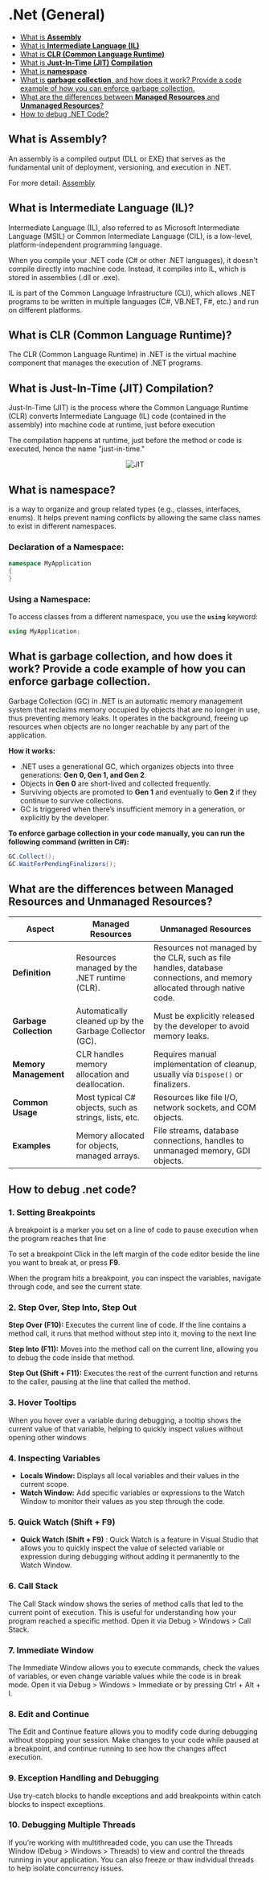 
# .Net (General)


- [What is **Assembly**](#what-is-assembly)
- [What is **Intermediate Language (IL)**](#what-is-intermediate-language-il)
- [What is **CLR (Common Language Runtime)**](#what-is-clr-common-language-runtime)
- [What is **Just-In-Time (JIT) Compilation**](#what-is-just-in-time-jit-compilation)
- [What is **namespace**](#what-is-namespace)
- [What is **garbage collection**, and how does it work? Provide a code example of how you can enforce garbage collection.](#what-is-garbage-collection-and-how-does-it-work-provide-a-code-example-of-how-you-can-enforce-garbage-collection)
- [What are the differences between **Managed Resources** and **Unmanaged Resources**?](#what-are-the-differences-between-managed-resources-and-unmanaged-resources)
- [How to debug .NET Code?](#how-to-debug-net-code)


## What is Assembly?
An assembly is a compiled output (DLL or EXE) that serves as the fundamental unit of deployment, versioning, and execution in .NET.

For more detail: [Assembly](./RelatedDocuments/DotNetGeneral/Assembly.md)

## What is Intermediate Language (IL)?
Intermediate Language (IL), also referred to as Microsoft Intermediate Language (MSIL) or Common Intermediate Language (CIL), is a low-level, platform-independent programming language.

When you compile your .NET code (C# or other .NET languages), it doesn't compile directly into machine code. Instead, it compiles into IL, which is stored in assemblies (.dll or .exe).

IL is part of the Common Language Infrastructure (CLI), which allows .NET programs to be written in multiple languages (C#, VB.NET, F#, etc.) and run on different platforms.

## What is  CLR (Common Language Runtime)?
The CLR (Common Language Runtime) in .NET is the virtual machine component that manages the execution of .NET programs.

## What is Just-In-Time (JIT) Compilation? 
Just-In-Time (JIT) is the process where the Common Language Runtime (CLR) converts Intermediate Language (IL) code (contained in the assembly) into machine code at runtime, just before execution

The compilation happens at runtime, just before the method or code is executed, hence the name "just-in-time."


<p align="center">
    <img src="./RelatedDocuments/DotNetGeneral/Figures/JIT.PNG" alt="JIT">
</p>


## What is namespace?
is a way to organize and group related types (e.g., classes, interfaces, enums). It helps prevent 
naming conflicts by allowing the same class names to exist in different namespaces.

### Declaration of a Namespace:
```csharp
namespace MyApplication
{
}
```
### Using a Namespace:
To access classes from a different namespace, you use the **`using`** keyword:
```csharp
using MyApplication;
```

## What is **garbage collection**, and how does it work? Provide a code example of how you can enforce garbage collection.
Garbage Collection (GC) in .NET is an automatic memory management system that reclaims memory occupied by objects that are no longer in use, thus preventing memory leaks. It operates in the background, freeing up resources when objects are no longer reachable by any part of the application.

**How it works:**

- .NET uses a generational GC, which organizes objects into three generations: **Gen 0, Gen 1, and Gen 2**.  
- Objects in **Gen 0** are short-lived and collected frequently.   
- Surviving objects are promoted to **Gen 1** and eventually to **Gen 2** if they continue to survive collections.  
- GC is triggered when there’s insufficient memory in a generation, or explicitly by the developer.

**To enforce garbage collection in your code manually, you can run the following command (written in C#):**
```csharp
GC.Collect();
GC.WaitForPendingFinalizers();
```


## What are the differences between **Managed Resources** and **Unmanaged Resources**?

| **Aspect**              | **Managed Resources**                            | **Unmanaged Resources**                          |
|-------------------------|--------------------------------------------------|--------------------------------------------------|
| **Definition**          | Resources managed by the .NET runtime (CLR).    | Resources not managed by the CLR, such as file handles, database connections, and memory allocated through native code. |
| **Garbage Collection**  | Automatically cleaned up by the Garbage Collector (GC). | Must be explicitly released by the developer to avoid memory leaks. |
| **Memory Management**   | CLR handles memory allocation and deallocation. | Requires manual implementation of cleanup, usually via `Dispose()` or finalizers. |
| **Common Usage**        | Most typical C# objects, such as strings, lists, etc. | Resources like file I/O, network sockets, and COM objects. |
| **Examples**            | Memory allocated for objects, managed arrays.   | File streams, database connections, handles to unmanaged memory, GDI objects. |


## How to debug .net code? 

### 1. Setting Breakpoints
A breakpoint is a marker you set on a line of code to pause execution when the program reaches that line

To set a breakpoint Click in the left margin of the code editor beside the line you want to break at, or press **F9**.

When the program hits a breakpoint, you can inspect the variables, navigate through code, and see the current state.

### 2. Step Over, Step Into, Step Out

**Step Over (F10):** Executes the current line of code. If the line contains a method call, it runs that method without step into it, moving to the next line 

**Step Into (F11):** Moves into the method call on the current line, allowing you to debug the code inside that method.

**Step Out (Shift + F11):** Executes the rest of the current function and returns to the caller, pausing at the  line that called the method.

### 3. Hover Tooltips
When you hover over a variable during debugging, a tooltip shows the current value of that variable, helping to quickly inspect values without opening other windows


### 4. Inspecting Variables
- **Locals Window:** Displays all local variables and their values in the current scope.
- **Watch Window:** Add specific variables or expressions to the Watch Window to monitor their values as you step through the code.


### 5. Quick Watch (Shift + F9)
- **Quick Watch (Shift + F9)** : Quick Watch is a feature in Visual Studio that allows you to quickly inspect the value of selected variable or expression during debugging without adding it permanently to the Watch Window.

### 6. Call Stack
The Call Stack window shows the series of method calls that led to the current point of execution. This is useful for understanding how your program reached a specific method.
Open it via Debug > Windows > Call Stack.

### 7. Immediate Window
The Immediate Window allows you to execute commands, check the values of variables, or even change variable values while the code is in break mode.
Open it via Debug > Windows > Immediate or by pressing Ctrl + Alt + I.

### 8. Edit and Continue
The Edit and Continue feature allows you to modify code during debugging without stopping your session.
Make changes to your code while paused at a breakpoint, and continue running to see how the changes affect execution.

### 9. Exception Handling and Debugging
Use try-catch blocks to handle exceptions and add breakpoints within catch blocks to inspect exceptions.

### 10. Debugging Multiple Threads
If you’re working with multithreaded code, you can use the Threads Window (Debug > Windows > Threads) to view and control the threads running in your application.
You can also freeze or thaw individual threads to help isolate concurrency issues.










